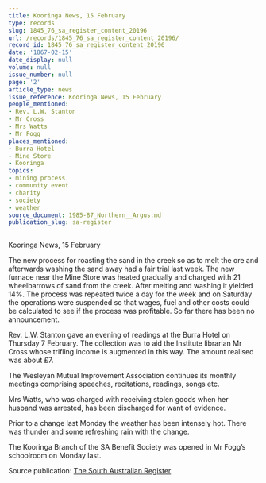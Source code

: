 ```yaml
---
title: Kooringa News, 15 February
type: records
slug: 1845_76_sa_register_content_20196
url: /records/1845_76_sa_register_content_20196/
record_id: 1845_76_sa_register_content_20196
date: '1867-02-15'
date_display: null
volume: null
issue_number: null
page: '2'
article_type: news
issue_reference: Kooringa News, 15 February
people_mentioned:
- Rev. L.W. Stanton
- Mr Cross
- Mrs Watts
- Mr Fogg
places_mentioned:
- Burra Hotel
- Mine Store
- Kooringa
topics:
- mining process
- community event
- charity
- society
- weather
source_document: 1985-87_Northern__Argus.md
publication_slug: sa-register
---
```


Kooringa News, 15 February

The new process for roasting the sand in the creek so as to melt the ore and afterwards washing the sand away had a fair trial last week.  The new furnace near the Mine Store was heated gradually and charged with 21 wheelbarrows of sand from the creek.  After melting and washing it yielded 14%.  The process was repeated twice a day for the week and on Saturday the operations were suspended so that wages, fuel and other costs could be calculated to see if the process was profitable.  So far there has been no announcement.

Rev. L.W. Stanton gave an evening of readings at the Burra Hotel on Thursday 7 February.  The collection was to aid the Institute librarian Mr Cross whose trifling income is augmented in this way.  The amount realised was about £7.

The Wesleyan Mutual Improvement Association continues its monthly meetings comprising speeches, recitations, readings, songs etc.

Mrs Watts, who was charged with receiving stolen goods when her husband was arrested, has been discharged for want of evidence.

Prior to a change last Monday the weather has been intensely hot.  There was thunder and some refreshing rain with the change.

The Kooringa Branch of the SA Benefit Society was opened in Mr Fogg’s schoolroom on Monday last.

Source publication: [The South Australian Register](/publications/sa-register/)
